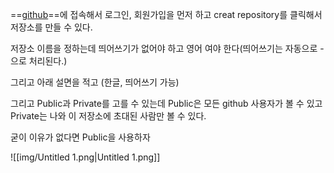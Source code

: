 ==[github](http://github.com)==에 접속해서 로그인, 회원가입을 먼저 하고 creat repository를 클릭해서 저장소를 만들 수 있다.

저장소 이름을 정하는데 띄어쓰기가 없어야 하고 영어 여야 한다(띄어쓰기는 자동으로 -으로 처리된다.)

그리고 아래 설면을 적고 (한글, 띄어쓰기 가능)

그리고 Public과 Private를 고를 수 있는데 Public은 모든 github 사용자가 볼 수 있고 Private는 나와 이 저장소에 초대된 사람만 볼 수 있다.

굳이 이유가 없다면 Public을 사용하자

![[img/Untitled 1.png|Untitled 1.png]]